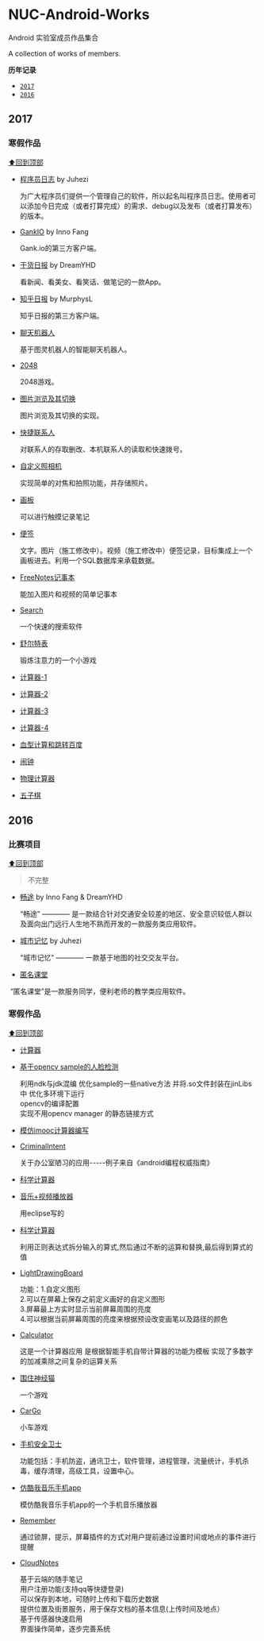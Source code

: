 # NUC-Android-Works 

Android 实验室成员作品集合

A collection of works of members.

**历年记录**

 + [`2017`](#2017)
 + [`2016`](#2016) 

## 2017 

### 寒假作品

 [⬆回到顶部](#top)

* [程序员日志](https://github.com/qiaoyunrui/CoderLife) by Juhezi

  为广大程序员们提供一个管理自己的软件，所以起名叫程序员日志。使用者可以添加今日完成（或者打算完成）的需求、debug以及发布（或者打算发布）的版本。

* [GankIO](https://github.com/InnoFang/GankIO) by Inno Fang

  Gank.io的第三方客户端。

* [干货日报](https://github.com/DreamYHD/ZhihuDaily) by DreamYHD

  看新闻、看美女、看笑话、做笔记的一款App。

* [知乎日报](https://github.com/MurphysL/ZhiHuDaily) by MurphysL

  知乎日报的第三方客户端。

* [聊天机器人](https://github.com/dydymw/Tdme)

  基于图灵机器人的智能聊天机器人。

* [2048](https://github.com/Joki-memeda/My2048)

  2048游戏。

* [图片浏览及其切换](https://github.com/Wennier/StudyNote)

  图片浏览及其切换的实现。

* [快捷联系人](https://github.com/wangtianrui/ContantChose)

  对联系人的存取删改、本机联系人的读取和快速拨号。

* [自定义照相机](https://github.com/ErisRolo/SimpleCamera)

  实现简单的对焦和拍照功能，并存储照片。

* [画板](https://github.com/shencang/hua)

  可以进行触摸记录笔记

* [便签](https://github.com/shencang/notes-bata)

   文字。图片（施工修改中）。视频（施工修改中）便签记录，目标集成上一个画板进去。利用一个SQL数据库来承载数据。

* [FreeNotes记事本](https://github.com/Guangxs/FreeNotes)

  能加入图片和视频的简单记事本

* [Search](https://github.com/shentibeitaokongle/Search)

  一个快速的搜索软件
* [舒尔特表](https://github.com/armymenrts/SchulteGrid)

  锻炼注意力的一个小游戏

* [计算器-1](https://github.com/WuYanlili/Calculator)

* [计算器-2](https://github.com/jinlu1106/Calculator2)

* [计算器-3](https://github.com/galaxy921/calculatordemo)

* [计算器-4](https://github.com/li619362860/MyApplication.git)

* [血型计算和跳转百度](https://github.com/Zhusurong/app.xuexing)

* [闹钟](https://github.com/xuxiaoxiaoer/Alarm2)

* [物理计算器](https://github.com/jyj8023/counter)

* [五子棋](https://github.com/Hero-hero-hero-hero/Wuziqi2)

## 2016

### 比赛项目

 [⬆回到顶部](#top)

> 不完整

* [畅途](https://github.com/InnoFang/ChangTu) by Inno Fang & DreamYHD

  “畅途” ———— 是一款结合针对交通安全较差的地区、安全意识较低人群以及面向出门远行人生地不熟而开发的一款服务类应用软件。

* [城市记忆](https://github.com/qiaoyunrui/CityMemory) by Juhezi

  “城市记忆” ———— 一款基于地图的社交交友平台。
  
* [匿名课堂](https://github.com/Vikingweirdo/MyApp------)

  “匿名课堂”是一款服务同学，便利老师的教学类应用软件。

### 寒假作品

 [⬆回到顶部](#top)

* [计算器](https://github.com/1407084212lmj/jisuanqi.git)

* [基于opencv sample的人脸检测](https://github.com/cyhbrilliant/FaceDet)  

  利用ndk与jdk混编 优化sample的一些native方法 并将.so文件封装在jinLibs中 优化多环境下运行  
  opencv的编译配置  
  实现不用opencv manager 的静态链接方式

* [模仿imooc计算器编写](https://github.com/android-LPJ/androidTest.git)

* [CriminalIntent](https://github.com/guozhengwei110/CriminalIntent)

  关于办公室陋习的应用-----例子来自《android编程权威指南》

* [科学计算器](https://github.com/MurphysL/Android/tree/master/calculator)

* [音乐+视频播放器](https://github.com/fangcao1314/text)

  用eclipse写的

* [科学计算器](https://github.com/984941707/MyCalculator)

  利用正则表达式拆分输入的算式,然后通过不断的运算和替换,最后得到算式的值

* [LightDrawingBoard](https://github.com/kailiwu/LightDrawingBoard)

  功能：1.自定义图形  
  2.可以在屏幕上保存之前定义画好的自定义图形  
  3.屏幕最上方实时显示当前屏幕周围的亮度  
  4.可以根据当前屏幕周围的亮度来根据预设改变画笔以及路径的颜色  

* [Calculator](https://github.com/z1908144712/Calculator)

  这是一个计算器应用 是根据智能手机自带计算器的功能为模板 实现了多数字的加减乘除之间复杂的运算关系

* [围住神经猫](https://github.com/BoyingWang/CatchCrazyCat.git)

  一个游戏

* [CarGo](https://github.com/VVVinegar/CarGo)

  小车游戏

* [手机安全卫士](https://github.com/fighter-huan/MobileSafe)

  功能包括：手机防盗，通讯卫士，软件管理，进程管理，流量统计，手机杀毒，缓存清理，高级工具，设置中心。

* [仿酷我音乐手机app](https://github.com/renxingkai/IMusic/tree/master)

  模仿酷我音乐手机app的一个手机音乐播放器

* [Remember](https://github.com/weeznn/Remember)

  通过锁屏，提示，屏幕插件的方式对用户提前通过设置时间或地点的事件进行提醒

* [CloudNotes](https://github.com/xibiandetaiyang/CloudNotes.git)

  基于云端的随手笔记  
  用户注册功能(支持qq等快捷登录)  
  可以保存到本地，可随时上传和下载历史数据  
  提供位置及街景服务，用于保存文档的基本信息(上传时间及地点）  
  基于传感器快速启用  
  界面操作简单，逐步完善系统  
 
